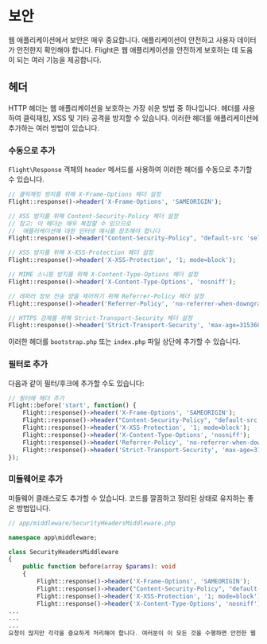 # 보안

웹 애플리케이션에서 보안은 매우 중요합니다. 애플리케이션이 안전하고 사용자 데이터가 안전한지 확인해야 합니다. Flight은 웹 애플리케이션을 안전하게 보호하는 데 도움이 되는 여러 기능을 제공합니다.

## 헤더

HTTP 헤더는 웹 애플리케이션을 보호하는 가장 쉬운 방법 중 하나입니다. 헤더를 사용하여 클릭재킹, XSS 및 기타 공격을 방지할 수 있습니다. 이러한 헤더를 애플리케이션에 추가하는 여러 방법이 있습니다.

### 수동으로 추가

`Flight\Response` 객체의 `header` 메서드를 사용하여 이러한 헤더를 수동으로 추가할 수 있습니다.
```php
// 클릭재킹 방지를 위해 X-Frame-Options 헤더 설정
Flight::response()->header('X-Frame-Options', 'SAMEORIGIN');

// XSS 방지를 위해 Content-Security-Policy 헤더 설정
// 참고: 이 헤더는 매우 복잡할 수 있으므로
//  애플리케이션에 대한 인터넷 예시를 참조해야 합니다
Flight::response()->header("Content-Security-Policy", "default-src 'self'");

// XSS 방지를 위해 X-XSS-Protection 헤더 설정
Flight::response()->header('X-XSS-Protection', '1; mode=block');

// MIME 스니핑 방지를 위해 X-Content-Type-Options 헤더 설정
Flight::response()->header('X-Content-Type-Options', 'nosniff');

// 레퍼러 정보 전송 양을 제어하기 위해 Referrer-Policy 헤더 설정
Flight::response()->header('Referrer-Policy', 'no-referrer-when-downgrade');

// HTTPS 강제를 위해 Strict-Transport-Security 헤더 설정
Flight::response()->header('Strict-Transport-Security', 'max-age=31536000; includeSubDomains; preload');
```

이러한 헤더를 `bootstrap.php` 또는 `index.php` 파일 상단에 추가할 수 있습니다.

### 필터로 추가

다음과 같이 필터/후크에 추가할 수도 있습니다:

```php
// 필터에 헤더 추가
Flight::before('start', function() {
	Flight::response()->header('X-Frame-Options', 'SAMEORIGIN');
	Flight::response()->header("Content-Security-Policy", "default-src 'self'");
	Flight::response()->header('X-XSS-Protection', '1; mode=block');
	Flight::response()->header('X-Content-Type-Options', 'nosniff');
	Flight::response()->header('Referrer-Policy', 'no-referrer-when-downgrade');
	Flight::response()->header('Strict-Transport-Security', 'max-age=31536000; includeSubDomains; preload');
});
```

### 미들웨어로 추가

미들웨어 클래스로도 추가할 수 있습니다. 코드를 깔끔하고 정리된 상태로 유지하는 좋은 방법입니다.

```php
// app/middleware/SecurityHeadersMiddleware.php

namespace app\middleware;

class SecurityHeadersMiddleware
{
	public function before(array $params): void
	{
		Flight::response()->header('X-Frame-Options', 'SAMEORIGIN');
		Flight::response()->header("Content-Security-Policy", "default-src 'self'");
		Flight::response()->header('X-XSS-Protection', '1; mode=block');
		Flight::response()->header('X-Content-Type-Options', 'nosniff');
...
...
...
요청이 많지만 각각을 중요하게 처리해야 합니다. 여러분이 이 모든 것을 수행하면 안전한 웹 애플리케이션을 구축하는 길에 올바르게 나아갈 것입니다.